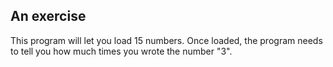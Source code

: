 ## An exercise

This program will let you load 15 numbers.
Once loaded, the program needs to tell you how much times you wrote the number "3".
